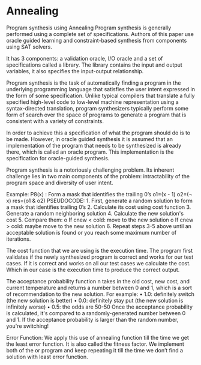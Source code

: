 # Annealing
Program synthesis using Annealing
Program synthesis is generally performed using a complete set of specifications. Authors of this paper use oracle guided learning and constraint-based synthesis from components using SAT solvers.

It has 3 components: a validation oracle, I/O oracle and a set of specifications called a library. The library contains the input and output variables, it also specifies the input-output relationship.

Program synthesis is the task of automatically finding a program in the underlying programming language that satisfies the user intent expressed in the form of some specification. Unlike typical compilers that translate a fully specified high-level code to low-level machine representation using a syntax-directed translation, program synthesizers typically perform some form of search over the space of programs to generate a program that is consistent with a variety of constraints.

In order to achieve this a specification of what the program should do is to be made. However, in oracle guided synthesis it is assumed that an implementation of the program that needs to be synthesized is already there, which is called an oracle program. This implementation is the specification for oracle-guided synthesis.

Program synthesis is a notoriously challenging problem. Its inherent challenge lies in two main components of the problem: intractability of the program space and diversity of user intent.

Example:
P8(x) : Form a mask that identifies the trailing 0’s
o1=(x - 1)
o2=(¬ x)
res=(o1 & o2) PSEUDOCODE: 1. First, generate a random solution to form a mask that identifies trailing 0’s 2. Calculate its cost using cost function 3. Generate a random neighboring solution 4. Calculate the new solution's cost 5. Compare them: o If cnew < cold: move to the new solution o If cnew > cold: maybe move to the new solution 6. Repeat steps 3-5 above until an acceptable solution is found or you reach some maximum number of iterations.


The cost function that we are using is the execution time. The program first validates if the newly synthesized program is correct and works for our test cases. If it is correct and works on all our test cases we calculate the cost. Which in our case is the execution time to produce the correct output.

The acceptance probability function n takes in the old cost, new cost, and current temperature and returns a number between 0 and 1, which is a sort of recommendation to the new solution. For example: • 1.0: definitely switch (the new solution is better) • 0.0: definitely stay put (the new solution is infinitely worse) • 0.5: the odds are 50-50 Once the acceptance probability is calculated, it's compared to a randomly-generated number between 0 and 1. If the acceptance probability is larger than the random number, you're switching!

Error Function: 
We apply this use of annealing function till the time we get the least error function. It is also called the fitness factor. We implement both of the or program and keep repeating it till the time we don’t find a solution with least error function.
